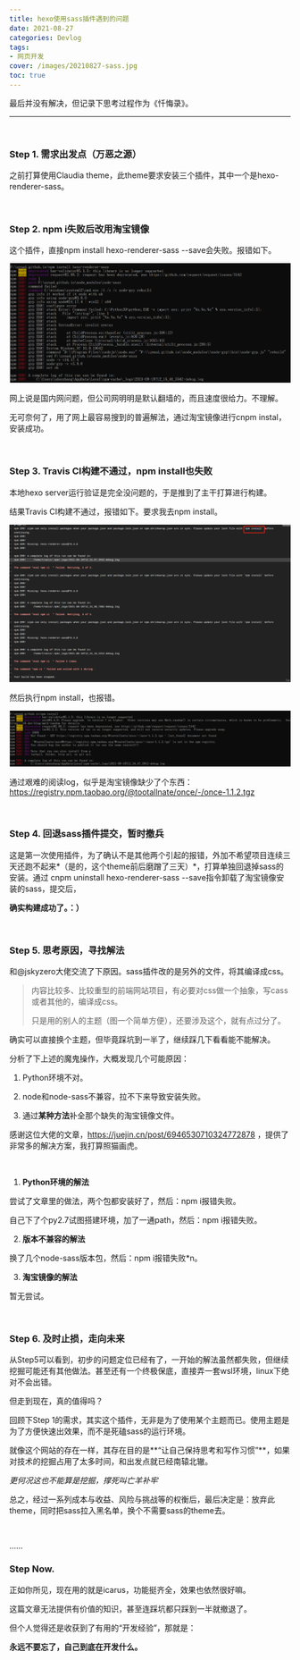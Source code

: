 ```yaml
---
title: hexo使用sass插件遇到的问题
date: 2021-08-27
categories: Devlog
tags: 
- 网页开发
cover: /images/20210827-sass.jpg
toc: true
---
```


最后并没有解决，但记录下思考过程作为《忏悔录》。

<!--more-->

---

   <br/>

### **Step 1. 需求出发点（万恶之源）**

之前打算使用Claudia theme，此theme要求安装三个插件，其中一个是hexo-renderer-sass。

<br/>

### **Step 2. npm i失败后改用淘宝镜像**

这个插件，直接npm install hexo-renderer-sass --save会失败。报错如下。

![](/images/20210827-sass/npm-install.png)

网上说是国内网问题，但公司网明明是默认翻墙的，而且速度很给力。不理解。

无可奈何了，用了网上最容易搜到的普遍解法，通过淘宝镜像进行cnpm instal，安装成功。

<br/>

### **Step 3. Travis CI构建不通过，npm install也失败**

本地hexo server运行验证是完全没问题的，于是推到了主干打算进行构建。

结果Travis CI构建不通过，报错如下。要求我去npm install。

![](/images/20210827-sass/travis-ci.png)   

然后执行npm install，也报错。

![](/images/20210827-sass/install2.png)   

通过艰难的阅读log，似乎是淘宝镜像缺少了个东西：https://registry.npm.taobao.org/@tootallnate/once/-/once-1.1.2.tgz

<br/>

### **Step 4. 回退sass插件提交，暂时撤兵**

这是第一次使用插件，为了确认不是其他两个引起的报错，外加不希望项目连续三天还跑不起来*（是的，这个theme前后磨蹭了三天）*，打算单独回退掉sass的安装。通过 cnpm uninstall hexo-renderer-sass --save指令卸载了淘宝镜像安装的sass，提交后，

**确实构建成功了。：）**

<br/>

### **Step 5. 思考原因，寻找解法**

和@jskyzero大佬交流了下原因。sass插件改的是另外的文件，将其编译成css。

>内容比较多、比较重型的前端网站项目，有必要对css做一个抽象，写cass或者其他的，编译成css。
>
>只是用的别人的主题（图一个简单方便），还要涉及这个，就有点过分了。

确实可以直接换个主题，但毕竟踩坑到一半了，继续踩几下看看能不能解决。

分析了下上述的魔鬼操作，大概发现几个可能原因：

1. Python环境不对。

2. node和node-sass不兼容，拉不下来导致安装失败。

3. 通过**某种方法**补全那个缺失的淘宝镜像文件。

感谢这位大佬的文章，https://juejin.cn/post/6946530710324772878 ，提供了非常多的解决方案，我打算照猫画虎。

<br/>

1. **Python环境的解法**

尝试了文章里的做法，两个包都安装好了，然后：npm i报错失败。

自己下了个py2.7试图搭建环境，加了一通path，然后：npm i报错失败。

2. **版本不兼容的解法**

换了几个node-sass版本包，然后：npm i报错失败*n。

3. **淘宝镜像的解法**

暂无尝试。

<br/>

### **Step 6. 及时止损，走向未来**

从Step5可以看到，初步的问题定位已经有了，一开始的解法虽然都失败，但继续挖掘可能还有其他做法。甚至还有一个终极保底，直接弄一套wsl环境，linux下绝对不会出错。

但走到现在，真的值得吗？

回顾下Step 1的需求，其实这个插件，无非是为了使用某个主题而已。使用主题是为了方便快速出效果，而不是死磕sass的运行环境。

就像这个网站的存在一样，其存在目的是**“让自己保持思考和写作习惯”**，如果对技术的挖掘占用了太多时间，和出发点就已经南辕北辙。

*更何况这也不能算是挖掘，撑死叫亡羊补牢*

总之，经过一系列成本与收益、风险与挑战等的权衡后，最后决定是：放弃此theme，同时把sass拉入黑名单，换个不需要sass的theme去。

<br/>

……

### Step Now. 

正如你所见，现在用的就是icarus，功能挺齐全，效果也依然很好嘛。

这篇文章无法提供有价值的知识，甚至连踩坑都只踩到一半就撤退了。

但个人觉得还是收获到了有用的“开发经验”，那就是：

**永远不要忘了，自己到底在开发什么。**

<br/>
